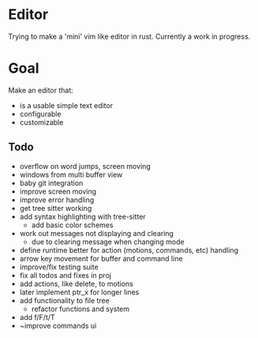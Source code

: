 # Editor
Trying to make a 'mini' vim like editor in rust. Currently a work in progress.

# Goal
Make an editor that:
* is a usable simple text editor
* configurable
* customizable

## Todo
* overflow on word jumps, screen moving
* windows from multi buffer view
* baby git integration
* improve screen moving
* improve error handling
* get tree sitter working
* add syntax highlighting with tree-sitter
    * add basic color schemes
* work out messages not displaying and clearing
    * due to clearing message when changing mode
* define runtime better for action (motions, commands, etc) handling
* arrow key movement for buffer and command line
* improve/fix testing suite
* fix all todos and fixes in proj
* add actions, like delete, to motions
* later implement ptr_x for longer lines
* add functionality to file tree
    * refactor functions and system
* add f/F/t/T
* ~improve commands ui

